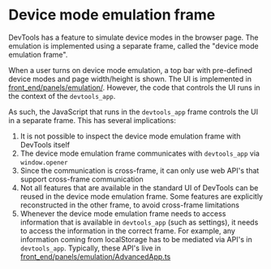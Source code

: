 # Device mode emulation frame

DevTools has a feature to simulate device modes in the browser page.
The emulation is implemented using a separate frame, called the "device mode emulation frame".

When a user turns on device mode emulation, a top bar with pre-defined device modes and page width/height is shown.
The UI is implemented in [front_end/panels/emulation/](../../panels/emulation/).
However, the code that controls the UI runs in the context of the `devtools_app`.

As such, the JavaScript that runs in the `devtools_app` frame controls the UI in a separate frame.
This has several implications:
1. It is not possible to inspect the device mode emulation frame with DevTools itself
1. The device mode emulation frame communicates with `devtools_app` via `window.opener`
1. Since the communication is cross-frame, it can only use web API's that support cross-frame communication
1. Not all features that are available in the standard UI of DevTools can be reused in the device mode emulation frame.
Some features are explicitly reconstructed in the other frame, to avoid cross-frame limitations
1. Whenever the device mode emulation frame needs to access information that is available in `devtools_app` (such as settings), it needs to access the information in the correct frame.
For example, any information coming from localStorage has to be mediated via API's in `devtools_app`.
Typically, these API's live in [front_end/panels/emulation/AdvancedApp.ts](../../panels/emulation/AdvancedApp.ts)
